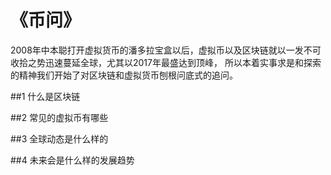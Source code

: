 
《币问》
===================
2008年中本聪打开虚拟货币的潘多拉宝盒以后，虚拟币以及区块链就以一发不可收拾之势迅速蔓延全球，尤其以2017年最盛达到顶峰，
所以本着实事求是和探索的精神我们开始了对区块链和虚拟货币刨根问底式的追问。

##1 什么是区块链

##2 常见的虚拟币有哪些

##3 全球动态是什么样的

##4 未来会是什么样的发展趋势
